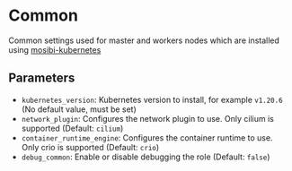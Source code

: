 # Common
Common settings used for master and workers nodes which are installed using [mosibi-kubernetes](https://github.com/Mosibi/mosibi-kubernetes)

## Parameters
* `kubernetes_version`: Kubernetes version to install, for example `v1.20.6` (No default value, must be set)
* `network_plugin`: Configures the network plugin to use. Only cilium is supported (Default: `cilium`)
* `container_runtime_engine`: Configures the container runtime to use. Only crio is supported (Default: `crio`)
* `debug_common`: Enable or disable debugging the role (Default: `false`)
